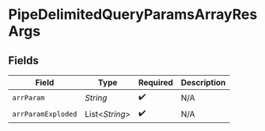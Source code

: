 # PipeDelimitedQueryParamsArrayResArgs


## Fields

| Field              | Type               | Required           | Description        |
| ------------------ | ------------------ | ------------------ | ------------------ |
| `arrParam`         | *String*           | :heavy_check_mark: | N/A                |
| `arrParamExploded` | List<*String*>     | :heavy_check_mark: | N/A                |